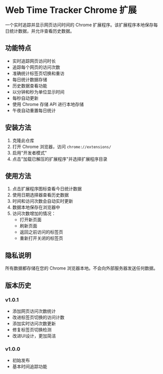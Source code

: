 # Web Time Tracker Chrome 扩展

一个实时追踪并显示网页访问时间的 Chrome 扩展程序。该扩展程序本地保存每日统计数据，并允许查看历史数据。

## 功能特点

- 实时追踪网页访问时长
- 追踪每个网页的访问次数
- 准确统计标签页切换和重访
- 每日统计数据存储
- 历史数据查看功能
- 以分钟和秒为单位显示时间
- 每秒自动更新
- 使用 Chrome 存储 API 进行本地存储
- 午夜自动重置每日统计

## 安装方法

1. 克隆此仓库
2. 打开 Chrome 浏览器，访问 `chrome://extensions/`
3. 启用"开发者模式"
4. 点击"加载已解压的扩展程序"并选择扩展程序目录

## 使用方法

1. 点击扩展程序图标查看今日统计数据
2. 使用日期选择器查看历史数据
3. 时间和访问次数会自动实时更新
4. 数据本地保存在浏览器中
5. 访问次数增加的情况：
   - 打开新页面
   - 刷新页面
   - 返回之前访问的标签页
   - 重新打开关闭的标签页

## 隐私说明

所有数据都存储在您的 Chrome 浏览器本地。不会向外部服务器发送任何数据。

## 版本历史

### v1.0.1
- 添加网页访问次数统计
- 改进标签页切换的访问计数
- 添加实时访问次数更新
- 修复标签页切换检测
- 改进UI设计，更加简洁

### v1.0.0
- 初始发布
- 基本时间追踪功能 